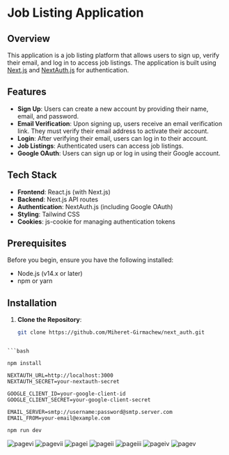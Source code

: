 # Job Listing Application

## Overview

This application is a job listing platform that allows users to sign up, verify their email, and log in to access job listings. The application is built using [Next.js](https://nextjs.org/) and [NextAuth.js](https://next-auth.js.org/) for authentication.

## Features

- **Sign Up**: Users can create a new account by providing their name, email, and password.
- **Email Verification**: Upon signing up, users receive an email verification link. They must verify their email address to activate their account.
- **Login**: After verifying their email, users can log in to their account.
- **Job Listings**: Authenticated users can access job listings.
- **Google OAuth**: Users can sign up or log in using their Google account.

## Tech Stack

- **Frontend**: React.js (with Next.js)
- **Backend**: Next.js API routes
- **Authentication**: NextAuth.js (including Google OAuth)
- **Styling**: Tailwind CSS
- **Cookies**: js-cookie for managing authentication tokens

## Prerequisites

Before you begin, ensure you have the following installed:

- Node.js (v14.x or later)
- npm or yarn

## Installation

1. **Clone the Repository**:

   ```bash
   git clone https://github.com/Miheret-Girmachew/next_auth.git
```

```bash

npm install
```

```env
NEXTAUTH_URL=http://localhost:3000
NEXTAUTH_SECRET=your-nextauth-secret

GOOGLE_CLIENT_ID=your-google-client-id
GOOGLE_CLIENT_SECRET=your-google-client-secret

EMAIL_SERVER=smtp://username:password@smtp.server.com
EMAIL_FROM=your-email@example.com
```

```bash
npm run dev
```
![pagevi](https://github.com/user-attachments/assets/458568c0-8928-41c7-89b4-978122047b7d)
![pagevii](https://github.com/user-attachments/assets/0b3827e9-a634-4a15-8d87-9ce7b1a9fe13)
![pagei](https://github.com/user-attachments/assets/9a8ead0e-e952-4df7-9a86-92e8ab67fd0c)
![pageii](https://github.com/user-attachments/assets/2ce4ab8e-9830-4ad7-b956-716d5ddb3b9a)
![pageiii](https://github.com/user-attachments/assets/036849a6-0cc9-4b29-ab08-94ebdd3f718f)
![pageiv](https://github.com/user-attachments/assets/b49f9473-f4a3-47aa-accb-b3237323678e)
![pagev](https://github.com/user-attachments/assets/119c8a6a-1467-49a7-9aef-e6961174cd76)

